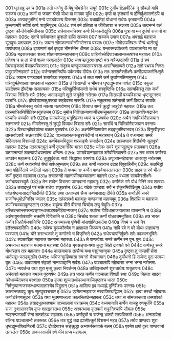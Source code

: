 001  धृतराष्ट्र उवाच
001a ततो भग्नेषु सैन्येषु भीमसेनेन संयुगे
001c दुर्योधनोऽब्रवीत्किं नु सौबलो वापि सञ्जय
002a कर्णो वा जयतां श्रेष्ठो योधा वा मामका युधि
002c कृपो वा कृतवर्मा च द्रौणिर्दुःशासनोऽपि वा
003a अत्यद्भुतमिदं मन्ये पाण्डवेयस्य विक्रमम्
003c यथाप्रतिज्ञं योधानां राधेयः कृतवानपि
004a कुरूणामपि सर्वेषां कर्णः शत्रुनिषूदनः
004c शर्म वर्म प्रतिष्ठा च जीविताशा च सञ्जय
005a तत्प्रभग्नं बलं दृष्ट्वा कौन्तेयेनामितौजसा
005c राधेयानामधिरथः कर्णः किमकरोद्युधि
006a पुत्रा वा मम दुर्धर्षा राजानो वा महारथाः
006c एतन्मे सर्वमाचक्ष्व कुशलो ह्यसि सञ्जय
007  सञ्जय उवाच
007a अपराह्णे महाराज सूतपुत्रः प्रतापवान्
007c जघान सोमकान्सर्वान्भीमसेनस्य पश्यतः
007e भीमोऽप्यतिबलः सैन्यं धार्तराष्ट्रं व्यपोथयत्
008a द्राव्यमाणं बलं दृष्ट्वा भीमसेनेन धीमता
008c यन्तारमब्रवीत्कर्णः पाञ्चालानेव मा वह
009a मद्रराजस्ततः शल्यः श्वेतानश्वान्महाजवान्
009c प्राहिणोच्चेदिपाञ्चालान्करूषांश्च महाबलः
010a प्रविश्य च स तां सेनां शल्यः परबलार्दनः
010c न्ययच्छत्तुरगान्हृष्टो यत्र यत्रैच्छदग्रणीः
011a तं रथं मेघसङ्काशं वैयाघ्रपरिवारणम्
011c संदृश्य पाण्डुपाञ्चालास्त्रस्ता आसन्विशाम्पते
012a ततो रथस्य निनदः प्रादुरासीन्महारणे
012c पर्जन्यसमनिर्घोषः पर्वतस्येव दीर्यतः
013a ततः शरशतैस्तीक्ष्णैः कर्णोऽप्याकर्णनिःसृतैः
013c जघान पाण्डवबलं शतशोऽथ सहस्रशः
014a तं तथा समरे कर्म कुर्वाणमतिमानुषम्
014c परिवव्रुर्महेष्वासाः पाण्डवानां महारथाः
015a तं शिखण्डी च भीमश्च धृष्टद्युम्नश्च पार्षतः
015c नकुलः सहदेवश्च द्रौपदेयाः ससात्यकाः
015e परिवव्रुर्जिघांसन्तो राधेयं शरवृष्टिभिः
016a सात्यकिस्तु ततः कर्णं विंशत्या निशितैः शरैः
016c अताडयद्रणे शूरो जत्रुदेशे नरोत्तमः
017a शिखण्डी पञ्चविंशत्या धृष्टद्युम्नश्च पञ्चभिः
017c द्रौपदेयाश्चतुःषष्ट्या सहदेवश्च सप्तभिः
017e नकुलश्च शतेनाजौ कर्णं विव्याध सायकैः
018a भीमसेनस्तु राधेयं नवत्या नतपर्वणाम्
018c विव्याध समरे क्रुद्धो जत्रुदेशे महाबलः
019a ततः प्रहस्याधिरथिर्विक्षिपन्धनुरुत्तमम्
019c मुमोच निशितान्बाणान्पीडयन्सुमहाबलः
019e तान्प्रत्यविध्यद्राधेयः पञ्चभिः पञ्चभिः शरैः
020a सात्यकेस्तु धनुश्छित्त्वा ध्वजं च पुरुषर्षभः
020c अथैनं नवभिर्बाणैराजघान स्तनान्तरे
021a भीमसेनस्तु तं क्रुद्धो विव्याध त्रिंशता शरैः
021c सारथिं च त्रिभिर्बाणैराजघान परन्तपः
022a विरथान्द्रौपदेयांश्च चकार पुरुषर्षभः
022c अक्ष्णोर्निमेषमात्रेण तदद्भुतमिवाभवत्
023a विमुखीकृत्य तान्सर्वाञ्शरैः सन्नतपर्वभिः
023c पाञ्चालानहनच्छूरश्चेदीनां च महारथान्
024a ते वध्यमानाः समरे चेदिमत्स्या विशाम्पते
024c कर्णमेकमभिद्रुत्य शरसङ्घैः समार्दयन्
024e ताञ्जघान शितैर्बाणैः सूतपुत्रो महारथः
025a एतदत्यद्भुतं कर्णे दृष्टवानस्मि भारत
025c यदेकः समरे शूरान्सूतपुत्रः प्रतापवान्
026a यतमानान्परं शक्त्यायोधयत्तांश्च धन्विनः
026c पाण्डवेयान्महाराज शरैर्वारितवान्रणे
027a तत्र भारत कर्णस्य लाघवेन महात्मनः
027c तुतुषुर्देवताः सर्वाः सिद्धाश्च परमर्षयः
028a अपूजयन्महेष्वासा धार्तराष्ट्रा नरोत्तमम्
028c कर्णं रथवरश्रेष्ठं श्रेष्ठं सर्वधनुष्मताम्
029a ततः कर्णो महाराज ददाह रिपुवाहिनीम्
029c कक्षमिद्धो यथा वह्निर्निदाघे ज्वलितो महान्
030a ते वध्यमानाः कर्णेन पाण्डवेयास्ततस्ततः
030c प्राद्रवन्त रणे भीताः कर्णं दृष्ट्वा महाबलम्
031a तत्राक्रन्दो महानासीत्पाञ्चालानां महारणे
031c वध्यतां सायकैस्तीक्ष्णैः कर्णचापवरच्युतैः
032a तेन शब्देन वित्रस्ता पाण्डवानां महाचमूः
032c कर्णमेकं रणे योधं मेनिरे तत्र शात्रवाः
033a तत्राद्भुतं परं चक्रे राधेयः शत्रुकर्शनः
033c यदेकं पाण्डवाः सर्वे न शेकुरभिवीक्षितुम्
034a यथौघः पर्वतश्रेष्ठमासाद्याभिप्रदीर्यते
034c तथा तत्पाण्डवं सैन्यं कर्णमासाद्य दीर्यते
035a कर्णोऽपि समरे राजन्विधूमोऽग्निरिव ज्वलन्
035c दहंस्तस्थौ महाबाहुः पाण्डवानां महाचमूम्
036a शिरांसि च महाराज कर्णांश्चञ्चलकुण्डलान्
036c बाहूंश्च वीरो वीराणां चिच्छेद लघु चेषुभिः
037a हस्तिदन्तान्त्सरून्खड्गान्ध्वजाञ्शक्तीर्हयान्गजान्
037c रथांश्च विविधान्राजन्पताका व्यजनानि च
038a अक्षेषायुगयोक्त्राणि चक्राणि विविधानि च
038c चिच्छेद शतधा कर्णो योधव्रतमनुष्ठितः
039a तत्र भारत कर्णेन निहतैर्गजवाजिभिः
039c अगम्यरूपा पृथिवी मांसशोणितकर्दमा
040a विषमं च समं चैव हतैरश्वपदातिभिः
040c रथैश्च कुञ्जरैश्चैव न प्राज्ञायत किञ्चन
041a नापि स्वे न परे योधाः प्राज्ञायन्त परस्परम्
041c घोरे शरान्धकारे तु कर्णास्त्रे च विजृम्भिते
042a राधेयचापनिर्मुक्तैः शरैः काञ्चनभूषितैः
042c सञ्छादिता महाराज यतमाना महारथाः
043a ते पाण्डवेयाः समरे कर्णेन स्म पुनः पुनः
043c अभज्यन्त महाराज यतमाना महारथाः
044a मृगसङ्घान्यथा क्रुद्धः सिंहो द्रावयते वने
044c कर्णस्तु समरे योधांस्तत्र तत्र महायशाः
044e कालयामास तत्सैन्यं यथा पशुगणान्वृकः
045a दृष्ट्वा तु पाण्डवीं सेनां धार्तराष्ट्राः पराङ्मुखीम्
045c अभिजग्मुर्महेष्वासा रुवन्तो भैरवान्रवान्
046a दुर्योधनो हि राजेन्द्र मुदा परमया युतः
046c वादयामास संहृष्टो नानावाद्यानि सर्वशः
047a पाञ्चालापि महेष्वासा भग्ना भग्ना नरोत्तमाः
047c न्यवर्तन्त यथा शूरा मृत्युं कृत्वा निवर्तनम्
048a तान्निवृत्तान्रणे शूरान्राधेयः शत्रुतापनः
048c अनेकशो महाराज बभञ्ज पुरुषर्षभः
049a तत्र भारत कर्णेन पाञ्चाला विंशती रथाः
049c निहताः सादयः क्रोधाच्चेदयश्च परःशताः
050a कृत्वा शून्यान्रथोपस्थान्वाजिपृष्ठांश्च भारत
050c निर्मनुष्यान्गजस्कन्धान्पादातांश्चैव विद्रुतान्
051a आदित्य इव मध्याह्ने दुर्निरीक्ष्यः परन्तपः
051c कालान्तकवपुः क्रूरः सूतपुत्रश्चचार ह
052a एवमेतान्महाराज नरवाजिरथद्विपान्
052c हत्वा तस्थौ महेष्वासः कर्णोऽरिगणसूदनः
053a यथा भूतगणान्हत्वा कालस्तिष्ठेन्महाबलः
053c तथा स सोमकान्हत्वा तस्थावेको महारथः
054a तत्राद्भुतमपश्याम पाञ्चालानां पराक्रमम्
054c वध्यमानापि कर्णेन नाजहू रणमूर्धनि
055a राजा दुःशासनश्चैव कृपः शारद्वतस्तथा
055c अश्वत्थामा कृतवर्मा शकुनिश्चापि सौबलः
055e न्यहनन्पाण्डवीं सेनां शतशोऽथ सहस्रशः
056a कर्णपुत्रौ च राजेन्द्र भ्रातरौ सत्यविक्रमौ
056c अनाशयेतां बलिनः पाञ्चालान्वै ततस्ततः
056e तत्र युद्धं तदा ह्यासीत्क्रूरं विशसनं महत्
057a तथैव पाण्डवाः शूरा धृष्टद्युम्नशिखण्डिनौ
057c द्रौपदेयाश्च सङ्क्रुद्धा अभ्यघ्नंस्तावकं बलम्
058a एवमेष क्षयो वृत्तः पाण्डवानां ततस्ततः
058c तावकानामपि रणे भीमं प्राप्य महाबलम्

